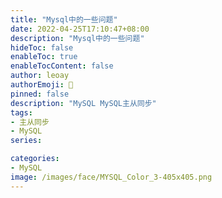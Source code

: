 ```yaml
---
title: "Mysql中的一些问题"
date: 2022-04-25T17:10:47+08:00
description: "Mysql中的一些问题"
hideToc: false
enableToc: true
enableTocContent: false
author: leoay
authorEmoji: 🎅
pinned: false
description: "MySQL MySQL主从同步"
tags:
- 主从同步
- MySQL
series:

categories:
- MySQL
image: /images/face/MYSQL_Color_3-405x405.png
---
```

